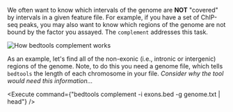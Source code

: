 <script>
import Execute from "$components/Execute.svelte";
import Image from "$components/Image.svelte";
import Link from "$components/Link.svelte";
</script>

We often want to know which intervals of the genome are **NOT** "covered" by intervals in a given feature file. For example, if you have a set of ChIP-seq peaks, you may also want to know which regions of the genome are not bound by the factor you assayed. The `complement` addresses this task.

<Image src="/data/bedtools-intro/complement-glyph.png" alt="How bedtools complement works" />

As an example, let's find all of the non-exonic (i.e., intronic or intergenic) regions of the genome. Note, to do this you need a <Link href="http://bedtools.readthedocs.org/en/latest/content/general-usage.html#genome-file-format">genome file</Link>, which tells `bedtools` the length of each chromosome in your file. _Consider why the tool would need this information..._

<Execute command={"bedtools complement -i exons.bed -g genome.txt | head"} />
